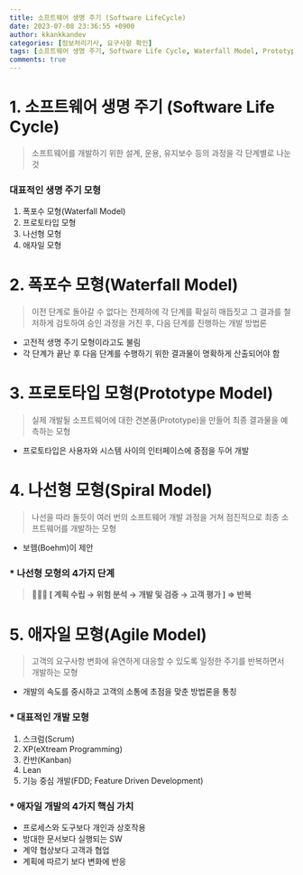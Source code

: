 ```yaml
---
title: 소프트웨어 생명 주기 (Software LifeCycle)
date: 2023-07-08 23:36:55 +0900
author: kkankkandev
categories: [정보처리기사, 요구사항 확인]
tags: [소프트웨어 생명 주기, Software Life Cycle, Waterfall Model, Prototype Model, Spiral Model, Agile, Agile Model, Scrum]     # TAG names should always be lowercase
comments: true
---
```


# 1. 소프트웨어 생명 주기 (Software Life Cycle)

> 소프트웨어를 개발하기 위한 설계, 운용, 유지보수 등의 과정을 각 단계별로 나눈 것
> 

### 대표적인 생명 주기 모형

1. 폭포수 모형(Waterfall Model)
2. 프로토타입 모형
3. 나선형 모형
4. 애자일 모형

# 2. 폭포수 모형(Waterfall Model)

> 이전 단계로 돌아갈 수 없다는 전제하에 각 단계를 확실히 매듭짓고 그 결과를 철저하게 검토하여 승인 과정을 거친 후, 다음 단계를 진행하는 개발 방법론
> 
- 고전적 생명 주기 모형이라고도 불림
- 각 단계가 끝난 후 다음 단계를 수행하기 위한 결과물이 명확하게 산출되어야 함

# 3. 프로토타입 모형(Prototype Model)

> 실제 개발될 소프트웨어에 대한 견본품(Prototype)을 만들어 최종 결과물을 예측하는 모형
> 
- 프로토타입은 사용자와 시스템 사이의 인터페이스에 중점을 두어 개발

# 4. 나선형 모형(Spiral Model)

> 나선을 따라 돌듯이 여러 번의 소프트웨어 개발 과정을 거쳐 점진적으로 최종 소프트웨어를 개발하는 모형
> 
- 보헴(Boehm)이 제안

### * 나선형 모형의 4가지 단계

>  **👨🏽‍🦯 [ 계획 수립 → 위험 분석 → 개발 및 검증 → 고객 평가 ] ⇒ 반복**

# 5. 애자일 모형(Agile Model)

> 고객의 요구사항 변화에 유연하게 대응할 수 있도록 일정한 주기를 반복하면서 개발하는 모형
> 
- 개발의 속도를 중시하고 고객의 소통에 초점을 맞춘 방법론을 통칭

### * 대표적인 개발 모형

1. 스크럼(Scrum)
2. XP(eXtream Programming)
3. 칸반(Kanban)
4. Lean
5. 기능 중심 개발(FDD; Feature Driven Development)

### * 애자일 개발의 4가지 핵심 가치

- 프로세스와 도구보다 개인과 상호작용
- 방대한 문서보다 실행되는 SW
- 계약 협상보다 고객과 협업
- 계획에 따르기 보다 변화에 반응